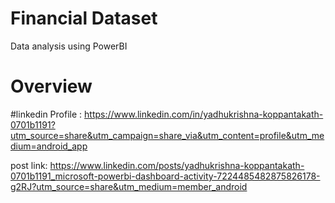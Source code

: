 # Financial Dataset
Data analysis using PowerBI
# Overview


#linkedin
Profile : https://www.linkedin.com/in/yadhukrishna-koppantakath-0701b1191?utm_source=share&utm_campaign=share_via&utm_content=profile&utm_medium=android_app

post link: https://www.linkedin.com/posts/yadhukrishna-koppantakath-0701b1191_microsoft-powerbi-dashboard-activity-7224485482875826178-g2RJ?utm_source=share&utm_medium=member_android
